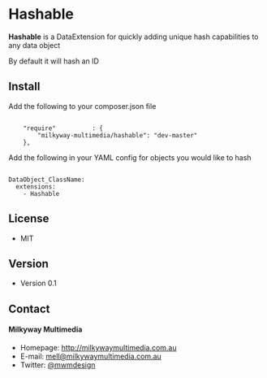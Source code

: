 Hashable
======
**Hashable** is a DataExtension for quickly adding unique hash capabilities to any data object

By default it will hash an ID

## Install
Add the following to your composer.json file
```

    "require"          : {
		"milkyway-multimedia/hashable": "dev-master"
	},

```

Add the following in your YAML config for objects you would like to hash
```

DataObject_ClassName:
  extensions:
    - Hashable

```

## License 
* MIT

## Version 
* Version 0.1

## Contact
#### Milkyway Multimedia
* Homepage: http://milkywaymultimedia.com.au
* E-mail: mell@milkywaymultimedia.com.au
* Twitter: [@mwmdesign](https://twitter.com/mwmdesign "mwmdesign on twitter")